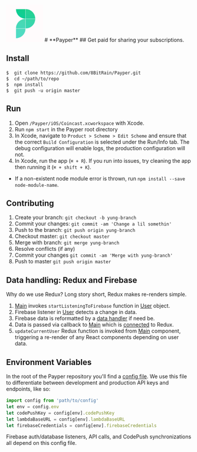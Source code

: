 <img src="./assets/images/app-icon.jpg" width="100" height="100" />
# **Payper**
## Get paid for sharing your subscriptions.

## **Install**
```
$  git clone https://github.com/8BitRain/Payper.git
$  cd ~/path/to/repo
$  npm install
$  git push -u origin master
```

## **Run**
1. Open `/Payper/iOS/Coincast.xcworkspace` with Xcode.
2. Run `npm start` in the Payper root directory
3. In Xcode, navigate to `Product > Scheme > Edit Scheme` and ensure that the correct `Build Configuration` is selected under the Run/Info tab. The debug configuration will enable logs, the production configuration will not.
4. In Xcode, run the app (`⌘ + R`). If you run into issues, try cleaning the app then running it (`⌘ + shift + K`).
* If a non-existent node module error is thrown, run `npm install --save node-module-name`.

## **Contributing**
1. Create your branch: `git checkout -b yung-branch`
2. Commit your changes: `git commit -am 'Change a lil somethin'`
3. Push to the branch: `git push origin yung-branch`
4. Checkout master: `git checkout master`
5. Merge with branch: `git merge yung-branch`
6. Resolve conflicts (if any)
7. Commit your changes `git commit -am 'Merge with yung-branch'`
8. Push to master `git push origin master`

## Data handling: Redux and Firebase
Why do we use Redux? Long story short, Redux makes re-renders simple.
1. [Main](./scenes/Main/Main.js) invokes `startListeningToFirebase` function in [User](./classes/User.js) object.
2. Firebase listener in [User](./classes/User.js) detects a change in data.
3. Firebase data is reformatted by a [data handler](./helpers/dataHandlers) if need be.
4. Data is passed via callback to [Main](./scenes/Main/Main.js) which is [connected](https://github.com/reactjs/react-redux/blob/master/docs/api.md#connectmapstatetoprops-mapdispatchtoprops-mergeprops-options) to Redux.
5. `updateCurrentUser` Redux function is invoked from [Main](./scenes/Main/Main.js) component, triggering a re-render of any React components depending on user data.

## Environment Variables
In the root of the Payper repository you'll find a [config file](./config.json). We use this file to differentiate between development and production API keys and endpoints, like so:
```javascript
import config from 'path/to/config'
let env = config.env
let codePushKey = config[env].codePushKey
let lambdaBaseURL = config[env].lambdaBaseURL
let firebaseCredentials = config[env].firebaseCredentials
```
Firebase auth/database listeners, API calls, and CodePush synchronizations all depend on this config file.





























#
